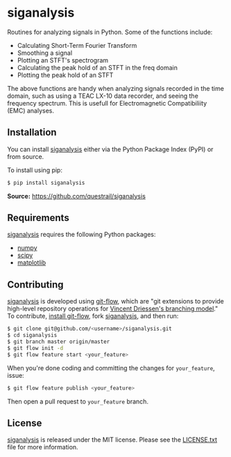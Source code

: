 # siganalysis

Routines for analyzing signals in Python. Some of the functions include:

* Calculating Short-Term Fourier Transform
* Smoothing a signal
* Plotting an STFT's spectrogram
* Calculating the peak hold of an STFT in the freq domain
* Plotting the peak hold of an STFT

The above functions are handy when analyzing signals recorded in the
time domain, such as using a TEAC LX-10 data recorder, and seeing the
frequency spectrum. This is usefull for Electromagnetic Compatibiliity
(EMC) analyses.

## Installation

You can install [siganalysis] either via the Python Package Index (PyPI)
or from source.

To install using pip:

```bash
$ pip install siganalysis
```

**Source:** https://github.com/questrail/siganalysis

## Requirements

[siganalysis] requires the following Python packages:

* [numpy]
* [scipy]
* [matplotlib]

## Contributing

[siganalysis] is developed using [git-flow], which are "git extensions
to provide high-level repository operations for [Vincent Driessen's
branching model][nvie-git]." To contribute, [install git-flow], fork
[siganalysis], and then run:

```bash
$ git clone git@github.com/<username>/siganalysis.git
$ cd siganalysis
$ git branch master origin/master
$ git flow init -d
$ git flow feature start <your_feature>
```

When you're done coding and committing the changes for `your_feature`,
issue:

```bash
$ git flow feature publish <your_feature>
```

Then open a pull request to `your_feature` branch.

## License

[siganalysis] is released under the MIT license. Please see the
[LICENSE.txt] file for more information.

[siganalysis]: https://github.com/questrail/siganalysis
[numpy]: http://www.numpy.org
[scipy]: http://www.scipy.org
[matplotlib]: http://matplotlib.org
[LICENSE.txt]: https://github.com/questrail/siganalysis/blob/develop/LICENSE.txt
[git-flow]: https://github.com/nvie/gitflow
[nvie-git]: http://nvie.com/posts/a-successful-git-branching-model/
[install git-flow]: https://github.com/nvie/gitflow/wiki/Installation
